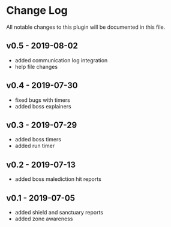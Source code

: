# Change Log
All notable changes to this plugin will be documented in this file.

## v0.5 - 2019-08-02
- added communication log integration
- help file changes

## v0.4 - 2019-07-30
- fixed bugs with timers
- added boss explainers

## v0.3 - 2019-07-29
- added boss timers
- added run timer

## v0.2 - 2019-07-13
- added boss malediction hit reports

## v0.1 - 2019-07-05
- added shield and sanctuary reports
- added zone awareness